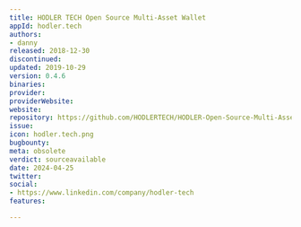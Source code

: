 ```yaml
---
title: HODLER TECH Open Source Multi-Asset Wallet
appId: hodler.tech
authors:
- danny
released: 2018-12-30
discontinued: 
updated: 2019-10-29
version: 0.4.6
binaries: 
provider: 
providerWebsite: 
website: 
repository: https://github.com/HODLERTECH/HODLER-Open-Source-Multi-Asset-Wallet
issue: 
icon: hodler.tech.png
bugbounty: 
meta: obsolete
verdict: sourceavailable
date: 2024-04-25
twitter: 
social:
- https://www.linkedin.com/company/hodler-tech
features: 

---
```


